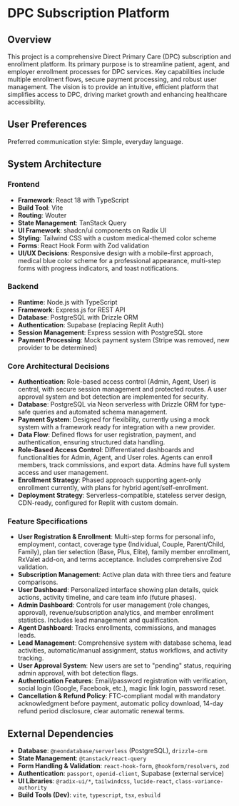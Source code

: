 # DPC Subscription Platform

## Overview

This project is a comprehensive Direct Primary Care (DPC) subscription and enrollment platform. Its primary purpose is to streamline patient, agent, and employer enrollment processes for DPC services. Key capabilities include multiple enrollment flows, secure payment processing, and robust user management. The vision is to provide an intuitive, efficient platform that simplifies access to DPC, driving market growth and enhancing healthcare accessibility.

## User Preferences

Preferred communication style: Simple, everyday language.

## System Architecture

### Frontend
- **Framework**: React 18 with TypeScript
- **Build Tool**: Vite
- **Routing**: Wouter
- **State Management**: TanStack Query
- **UI Framework**: shadcn/ui components on Radix UI
- **Styling**: Tailwind CSS with a custom medical-themed color scheme
- **Forms**: React Hook Form with Zod validation
- **UI/UX Decisions**: Responsive design with a mobile-first approach, medical blue color scheme for a professional appearance, multi-step forms with progress indicators, and toast notifications.

### Backend
- **Runtime**: Node.js with TypeScript
- **Framework**: Express.js for REST API
- **Database**: PostgreSQL with Drizzle ORM
- **Authentication**: Supabase (replacing Replit Auth)
- **Session Management**: Express session with PostgreSQL store
- **Payment Processing**: Mock payment system (Stripe was removed, new provider to be determined)

### Core Architectural Decisions
- **Authentication**: Role-based access control (Admin, Agent, User) is central, with secure session management and protected routes. A user approval system and bot detection are implemented for security.
- **Database**: PostgreSQL via Neon serverless with Drizzle ORM for type-safe queries and automated schema management.
- **Payment System**: Designed for flexibility, currently using a mock system with a framework ready for integration with a new provider.
- **Data Flow**: Defined flows for user registration, payment, and authentication, ensuring structured data handling.
- **Role-Based Access Control**: Differentiated dashboards and functionalities for Admin, Agent, and User roles. Agents can enroll members, track commissions, and export data. Admins have full system access and user management.
- **Enrollment Strategy**: Phased approach supporting agent-only enrollment currently, with plans for hybrid agent/self-enrollment.
- **Deployment Strategy**: Serverless-compatible, stateless server design, CDN-ready, configured for Replit with custom domain.

### Feature Specifications
- **User Registration & Enrollment**: Multi-step forms for personal info, employment, contact, coverage type (Individual, Couple, Parent/Child, Family), plan tier selection (Base, Plus, Elite), family member enrollment, RxValet add-on, and terms acceptance. Includes comprehensive Zod validation.
- **Subscription Management**: Active plan data with three tiers and feature comparisons.
- **User Dashboard**: Personalized interface showing plan details, quick actions, activity timeline, and care team info (future phases).
- **Admin Dashboard**: Controls for user management (role changes, approval), revenue/subscription analytics, and member enrollment statistics. Includes lead management and qualification.
- **Agent Dashboard**: Tracks enrollments, commissions, and manages leads.
- **Lead Management**: Comprehensive system with database schema, lead activities, automatic/manual assignment, status workflows, and activity tracking.
- **User Approval System**: New users are set to "pending" status, requiring admin approval, with bot detection flags.
- **Authentication Features**: Email/password registration with verification, social login (Google, Facebook, etc.), magic link login, password reset.
- **Cancellation & Refund Policy**: FTC-compliant modal with mandatory acknowledgment before payment, automatic policy download, 14-day refund period disclosure, clear automatic renewal terms.

## External Dependencies

- **Database**: `@neondatabase/serverless` (PostgreSQL), `drizzle-orm`
- **State Management**: `@tanstack/react-query`
- **Form Handling & Validation**: `react-hook-form`, `@hookform/resolvers`, `zod`
- **Authentication**: `passport`, `openid-client`, Supabase (external service)
- **UI Libraries**: `@radix-ui/*`, `tailwindcss`, `lucide-react`, `class-variance-authority`
- **Build Tools (Dev)**: `vite`, `typescript`, `tsx`, `esbuild`